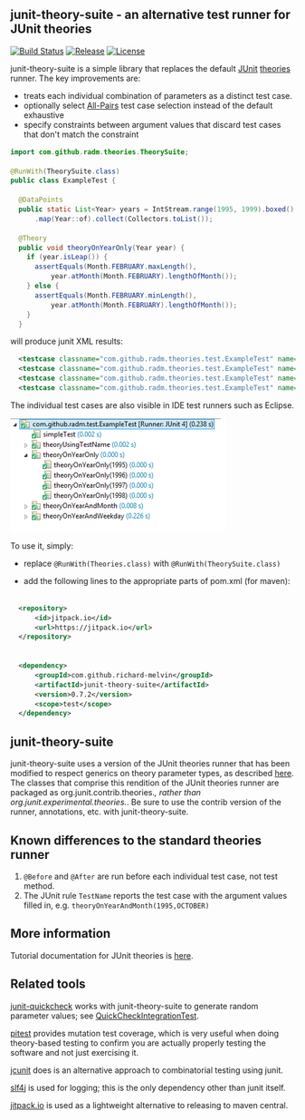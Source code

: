## junit-theory-suite - an alternative test runner for JUnit theories

[![Build Status](https://travis-ci.org/richard-melvin/junit-theory-suite.svg?branch=master)](https://travis-ci.org/richard-melvin/junit-theory-suite) [![Release](https://img.shields.io/github/release/richard-melvin/junit-theory-suite.svg?label=JitPack)](https://img.shields.io/github/release/richard-melvin/junit-theory-suite.svg?label=JitPack) [![License](http://img.shields.io/:license-mit-blue.svg)](http://doge.mit-license.org)



junit-theory-suite is a simple library that replaces the default [JUnit](https://github.com/junit-team/junit)
[theories](https://github.com/junit-team/junit/wiki/Theories) runner. The key improvements are:

- treats each individual combination of parameters as a distinct test case.
- optionally select [All-Pairs](https://en.wikipedia.org/wiki/All-pairs_testing) test case selection instead of the default exhaustive
- specify constraints between argument values that discard test cases that don't match the constraint

```java
import com.github.radm.theories.TheorySuite;

@RunWith(TheorySuite.class)
public class ExampleTest {

  @DataPoints
  public static List<Year> years = IntStream.range(1995, 1999).boxed()
      .map(Year::of).collect(Collectors.toList());

  @Theory
  public void theoryOnYearOnly(Year year) {
    if (year.isLeap()) {
      assertEquals(Month.FEBRUARY.maxLength(),
          year.atMonth(Month.FEBRUARY).lengthOfMonth());
    } else {
      assertEquals(Month.FEBRUARY.minLength(),
          year.atMonth(Month.FEBRUARY).lengthOfMonth());
    }
  }

```

will produce junit XML results:

```xml
  <testcase classname="com.github.radm.theories.test.ExampleTest" name="theoryOnYearOnly(1995)" time="0"/>
  <testcase classname="com.github.radm.theories.test.ExampleTest" name="theoryOnYearOnly(1996)" time="0"/>
  <testcase classname="com.github.radm.theories.test.ExampleTest" name="theoryOnYearOnly(1997)" time="0"/>
  <testcase classname="com.github.radm.theories.test.ExampleTest" name="theoryOnYearOnly(1998)" time="0.001"/>
```

The individual test cases are also visible in IDE test runners such as Eclipse.

![Eclipse runner](doc/runner.png?raw=true)

To use it, simply:


- replace `@RunWith(Theories.class)` with `@RunWith(TheorySuite.class)`

- add the following lines to the appropriate parts of pom.xml (for maven):

```xml

  <repository>
      <id>jitpack.io</id>
      <url>https://jitpack.io</url>
  </repository>


  <dependency>
      <groupId>com.github.richard-melvin</groupId>
      <artifactId>junit-theory-suite</artifactId>
      <version>0.7.2</version>
      <scope>test</scope>
  </dependency>

```


## junit-theory-suite

junit-theory-suite uses a version of the JUnit theories runner that has been modified to respect generics on theory parameter types, as described [here](https://github.com/junit-team/junit/issues/64). The classes that comprise this rendition of the JUnit theories runner are packaged as org.junit.contrib.theories.*, rather than org.junit.experimental.theories.*. Be sure to use the contrib version of the runner, annotations, etc. with junit-theory-suite.

## Known differences to the standard theories runner

1. `@Before` and `@After` are run before each individual test case, not test method.
2. The JUnit rule `TestName` reports the test case with the argument values filled in, e.g. `theoryOnYearAndMonth(1995,OCTOBER)`


## More information

Tutorial documentation for JUnit theories is [here](doc/TheoriesTutorial.md).


## Related tools

[junit-quickcheck](https://github.com/pholser/junit-quickcheck) works with junit-theory-suite to generate random parameter values;
see [QuickCheckIntegrationTest](src/test/java/com/github/radm/theories/test/QuickCheckIntegrationTest.java).

[pitest](https://github.com/hcoles/pitest) provides mutation test coverage, which is very useful when doing theory-based testing to confirm you are actually properly testing the software and not just exercising it.

[jcunit](https://github.com/dakusui/jcunit) does is an alternative approach to combinatorial testing using junit.

[slf4j](http://www.slf4j.org/) is used for logging; this is the only dependency other than junit itself.

[jitpack.io](https://jitpack.io/) is used as a lightweight alternative to releasing to maven central.



